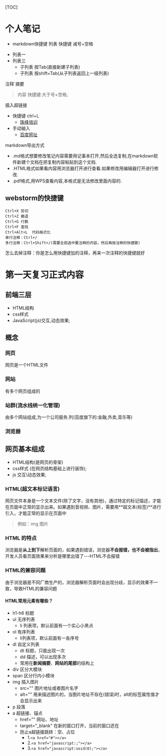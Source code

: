 [TOC]
# 个人笔记

* markdown快捷键
列表   快捷键 减号+空格
- 列表一
- 列表三
    - 子列表 按Tab(直接新建子列表) 
    - 子列表 按shift+Tab(从子列表返回上一级列表)

注释`摘要
> 内容 快捷键:大于号+空格;

插入超链接  
-  快捷键 ctrl+L
    - [珠峰培训](http//www.zhufengpeixun.cn)
- 手动输入
    - [百度网址](http://www.baidu.com)

markdown导出方式
* .md格式想要修改笔记内容需要用记事本打开,然后全选复制,在markdown软件新建个文档在把复制内容粘贴到这个文档.
* .HTML格式如果看内容用浏览器打开进行查看.如果修改用编辑器打开进行修改.
* .pdf格式,用WPS查看内容,本格式是无法修改里面内容的.


## webstorm的快捷键
    Ctrl+X 剪切
    Ctrl+Z 撤退
    Ctrl+G 行数
    Ctrl+F 查找
    Ctrl+Alt+L  代码格式化
    单行注释：Ctrl+/
    多行注释：Ctrl+Shift+/(需要全部选中要注释的内容，然后再按注释的快捷键)
怎么去掉注释：你是怎么用快捷键加的注释，再来一次注释的快捷键就好 

# 第一天复习正式内容
## 前端三层
- HTML结构
- css样式
- JavaScript(js)交互,动态效果;


## 概念
### 网页
网页是一个HTML文件
### 网站
有多个网页组成的
### 站群(流水线统一化管理)
由多个网站组成,为一个公司服务.列(百度旗下的:金融,外卖,音乐等)
### 浏览器

## 网页基本组成
- HTML结构(是网页的骨架)
- css样式  (在网页结构基础上进行装饰);
- js 交互\动态效果;

### HTML(超文本标记语言)
网页文件本身是一个文本文件(除了文字，没有其他)，通过特定的标记描述，才能在页面中正常的显示出来。如果遇到音视频、图片，需要用**超文本(标签)**进行引入，才能正常的显示在页面中
> 例如：img 图片

### HTML 的特点
浏览器是**从上到下**解析页面的，如果遇到错误，浏览器**不会报错，也不会被指出**，开发人员看页面效果来分析是哪里出错了---HTML不会报错

### HTML的兼容问题
由于浏览器是不同厂商生产的，浏览器解析页面时会出现分歧，显示的效果不一致，导致HTML的兼容问题
#### HTML常用元素有哪些？
- h1-h6 标题
- ul 无序列表
	- li 列表项，默认前面有一个实心小黑点
- ol 有序列表
	- li列表项，默认前面有一各序号
- dl 自定义列表
	- dt 标题，只能出现一次
	- dd 描述，可以出现多次
	- 常用在**新闻摘要**、**网站的尾部**的结构上
- div 区分大模块
- span 区分行内小模块
- img 插入图片
	- src="" 图片地址或者图片名字
	- alt="" 用来描述图片的，当图片地址不存在(错误)时，alt的标签属性值才会显示出来
- p 段落
- a 超链接、锚点
	- href="" 网址、地址
	- target="_blank" 在新的窗口打开，当前的窗口还在
	- 防止a超链接跳转：空、占位
		- 1.`<a href="#"></a>`
		- 2.`<a href="javascript:;"></a>`
		- 3.`<a href="javascript:void(0);"></a>`
